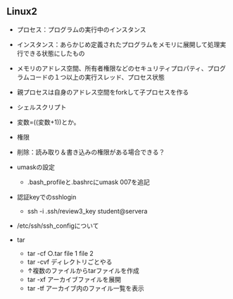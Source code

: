 ## Linux2
- プロセス：プログラムの実行中のインスタンス
 - インスタンス：あらかじめ定義されたプログラムをメモリに展開して処理実行できる状態にしたもの
 - メモリのアドレス空間、所有者権限などのセキュリティプロパティ、プログラムコードの１つ以上の実行スレッド、プロセス状態
 - 親プロセスは自身のアドレス空間をforkして子プロセスを作る




- シェルスクリプト
 - 変数=$(($変数+1))とか。


- 権限
 - 削除：読み取り＆書き込みの権限がある場合できる？


- umaskの設定
  - .bash_profileと.bashrcにumask 007を追記
- 認証keyでのsshlogin
  - ssh -i .ssh/review3_key student@servera
- /etc/ssh/ssh_configについて

- tar
  - tar -cf ○.tar file 1 file 2
  - tar -cvf ディレクトリごとやる 
  - ↑複数のファイルからtarファイルを作成
  - tar -xf アーカイブファイルを展開
  - tar -tf アーカイブ内のファイル一覧を表示
